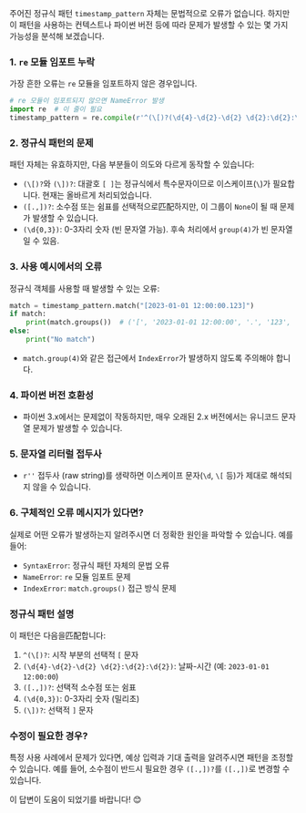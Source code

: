 주어진 정규식 패턴 `timestamp_pattern` 자체는 문법적으로 오류가 없습니다. 하지만 이 패턴을 사용하는 컨텍스트나 파이썬 버전 등에 따라 문제가 발생할 수 있는 몇 가지 가능성을 분석해 보겠습니다.

### 1. **`re` 모듈 임포트 누락**
가장 흔한 오류는 `re` 모듈을 임포트하지 않은 경우입니다.
```python
# re 모듈이 임포트되지 않으면 NameError 발생
import re  # 이 줄이 필요
timestamp_pattern = re.compile(r'^(\[)?(\d{4}-\d{2}-\d{2} \d{2}:\d{2}:\d{2})([.,])?(\d{0,3})(\])?')
```

### 2. **정규식 패턴의 문제**
패턴 자체는 유효하지만, 다음 부분들이 의도와 다르게 동작할 수 있습니다:
- `(\[)?`와 `(\])?`: 대괄호 `[ ]`는 정규식에서 특수문자이므로 이스케이프(`\`)가 필요합니다. 현재는 올바르게 처리되었습니다.
- `([.,])?`: 소수점 또는 쉼표를 선택적으로匹配하지만, 이 그룹이 `None`이 될 때 문제가 발생할 수 있습니다.
- `(\d{0,3})`: 0-3자리 숫자 (빈 문자열 가능). 후속 처리에서 `group(4)`가 빈 문자열일 수 있음.

### 3. **사용 예시에서의 오류**
정규식 객체를 사용할 때 발생할 수 있는 오류:
```python
match = timestamp_pattern.match("[2023-01-01 12:00:00.123]")
if match:
    print(match.groups())  # ('[', '2023-01-01 12:00:00', '.', '123', ']')
else:
    print("No match")
```
- `match.group(4)`와 같은 접근에서 `IndexError`가 발생하지 않도록 주의해야 합니다.

### 4. **파이썬 버전 호환성**
- 파이썬 3.x에서는 문제없이 작동하지만, 매우 오래된 2.x 버전에서는 유니코드 문자열 문제가 발생할 수 있습니다.

### 5. **문자열 리터럴 접두사**
- `r''` 접두사 (raw string)를 생략하면 이스케이프 문자(`\d`, `\[` 등)가 제대로 해석되지 않을 수 있습니다.

### 6. **구체적인 오류 메시지가 있다면?**
실제로 어떤 오류가 발생하는지 알려주시면 더 정확한 원인을 파악할 수 있습니다. 예를 들어:
- `SyntaxError`: 정규식 패턴 자체의 문법 오류
- `NameError`: `re` 모듈 임포트 문제
- `IndexError`: `match.groups()` 접근 방식 문제

### 정규식 패턴 설명
이 패턴은 다음을匹配합니다:
1. `^(\[)?`: 시작 부분의 선택적 `[` 문자
2. `(\d{4}-\d{2}-\d{2} \d{2}:\d{2}:\d{2})`: 날짜-시간 (예: `2023-01-01 12:00:00`)
3. `([.,])?`: 선택적 소수점 또는 쉼표
4. `(\d{0,3})`: 0-3자리 숫자 (밀리초)
5. `(\])?`: 선택적 `]` 문자

### 수정이 필요한 경우?
특정 사용 사례에서 문제가 있다면, 예상 입력과 기대 출력을 알려주시면 패턴을 조정할 수 있습니다. 예를 들어, 소수점이 반드시 필요한 경우 `([.,])?`를 `([.,])`로 변경할 수 있습니다.

이 답변이 도움이 되었기를 바랍니다! 😊